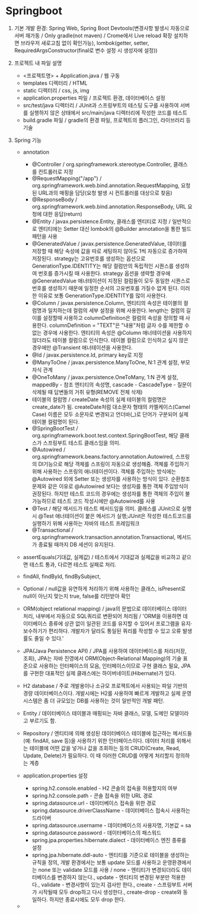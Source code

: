 # Springboot
1. 기본 개발 환경:
    Spring Web, Spring Boot Devtools(변경사항 발생시 자동으로 서버 재가동 / Only gradle(not maven) / Crome에서 Live reload 확장 설치하면 브라우저 새로고침 없이 확인가능), lombok(getter, setter, RequiredArgsConstructor(final로 변수 설정 시 생성자에 설정))

2. 프로젝트 내 파일 설명
    - <프로젝트명> + Application.java / 웹 구동
    - templates 디렉터리 / HTML
    - static 디렉터리 / css, js, img
    - application.properties 파일 / 프로젝트 환경, 데이터베이스 설정
    - src/test/java 디렉터리 / JUnit과 스프링부트의 테스팅 도구를 사용하여 서버를 실행하지 않은 상태에서 src/main/java 디렉터리에 작성한 코드를 테스트
    - build.gradle 파일 / gradle의 환경 파일, 프로젝트의 플러그인, 라이브러리 등 기술

3. Spring 기능

    - annotation
        * @Controller / org.springframework.stereotype.Controller, 클래스를 컨트롤러로 지정
        * @RequestMapping("/app") / org.springframework.web.bind.annotation.RequestMapping, 요청된 URL과의 매핑을 담당(요청 발생 시 컨트롤러를 대상으로 찾음)
        * @ResponseBody / org.springframework.web.bind.annotation.ResponseBody, URL 요청에 대한 응답(return)
        * @Entity / javax.persistence.Entity, 클래스를 엔티티로 지정 / 일반적으로 엔티티에는 Setter 대신 lombok의 @Builder annotation을 통한 빌드패턴을 사용
        * @GeneratedValue / javax.persistence.GeneratedValue, 데이터를 저장할 때 해당 속성에 값을 따로 세팅하지 않아도 1씩 자동으로 증가하여 저장된다. strategy는 고유번호를 생성하는 옵션으로 GenerationType.IDENTITY는 해당 컬럼만의 독립적인 시퀀스를 생성하여 번호를 증가시킬 때 사용한다. strategy 옵션을 생략할 경우에 @GeneratedValue 애너테이션이 지정된 컬럼들이 모두 동일한 시퀀스로 번호를 생성하기 때문에 일정한 순서의 고유번호를 가질수 없게 된다. 이러한 이유로 보통 GenerationType.IDENTITY를 많이 사용한다.
        * @Column / javax.persistence.Column,   엔티티의 속성은 테이블의 컬럼명과 일치하는데 컬럼의 세부 설정을 위해 사용한다. length는 컬럼의 길이를 설정할때 사용하고 columnDefinition은 컬럼의 속성을 정의할 때 사용한다. columnDefinition = "TEXT"은 "내용"처럼 글자 수를 제한할 수 없는 경우에 사용한다. 엔티티의 속성은 @Column 애너테이션을 사용하지 않더라도 테이블 컬럼으로 인식한다. 테이블 컬럼으로 인식하고 싶지 않은 경우에만 @Transient 애너테이션을 사용한다.
        * @Id / javax.persistence.Id, primary key로 지정
        * @ManyToOne / javax.persistence.ManyToOne, N:1 관계 설정, 부모 자식 관계
        * @OneToMany / javax.persistence.OneToMany, 1:N 관계 설정, mappedBy - 참조 엔티티의 속성명, cascade - CascadeType - 질문이 삭제될 때 답변들의 거취 유형(REMOVE 전체 삭제)
        * 테이블의 컬럼명 / createDate 속성의 실제 테이블의 컬럼명은 create_date가 됨. createDate처럼 대소문자 형태의 카멜케이스(Camel Case) 이름은 모두 소문자로 변경되고 언더바(_)로 단어가 구분되어 실제 테이블 컬럼명이 된다.
        * @SpringBootTest / org.springframework.boot.test.context.SpringBootTest, 해당 클래스가 스프링부트 테스트 클래스임을 의미.
        * @Autowired / org.springframework.beans.factory.annotation.Autowired, 스프링의 DI기능으로 해당 객체를 스프링이 자동으로 생성해줌. 객체를 주입하기 위해 사용하는 스프링의 애너테이션이다. 객체를 주입하는 방식에는 @Autowired 외에 Setter 또는 생성자를 사용하는 방식이 있다. 순환참조 문제와 같은 이유로 @Autowired 보다는 생성자를 통한 객체 주입방식이 권장된다. 하지만 테스트 코드의 경우에는 생성자를 통한 객체의 주입이 불가능하므로 테스트 코드 작성시에만 @Autowired를 사용
        * @Test / 해당 메서드가 테스트 메서드임을 의미. 클래스를 JUnit으로 실행 시 @Test 애너테이션이 붙은 메서드가 실행;JUnit은 작성한 테스트코드를 실행하기 위해 사용하는 자바의 테스트 프레임워크
        * @Transactional / org.springframework.transaction.annotation.Transactional, 메서드가 종료될 때까지 DB 세션이 유지된다.

    - assertEquals(기대값, 실제값) / 테스트에서 기대값과 실제값을 비교하고 같으면 테스트 통과, 다르면 테스트 실패로 처리.
    - findAll, findById, findBySubject,
    - Optional / null값을 유연하게 처리하기 위해 사용하는 클래스, isPresent로 null이 아닌지 맞는지 true, false를 리턴받아 확인
    - ORM(object relational mapping) / java의 문법으로 데이터베이스 데이터 처리, 내부에서 자동으로 SQL쿼리로 변환되어 처리됨 / 'ORM을 이용하면 데이터베이스 종류에 상관 없이 일관된 코드를 유지할 수 있어서 프로그램을 유지·보수하기가 편리하다. 개발자가 달라도 통일된 쿼리를 작성할 수 있고 오류 발생률도 줄일 수 있다.'
    - JPA(Java Persistence API) / JPA를 사용하여 데이터베이스를 처리(저장, 조회), JPA는 자바 진영에서 ORM(Object-Relational Mapping)의 기술 표준으로 사용하는 인터페이스의 모음, 인터페이스이므로 구현 클래스 필요, JPA를 구현한 대표적인 실제 클래스에는 하이버네이트(Hibernate)가 있다.
    - H2 database / 주로 개발용이나 소규모 프로젝트에서 사용되는 파일 기반의 경량 데이터베이스이다. 개발시에는 H2를 사용하여 빠르게 개발하고 실제 운영시스템은 좀 더 규모있는 DB를 사용하는 것이 일반적인 개발 패턴.
    - Entity / 데이터베이스 테이블과 매핑되는 자바 클래스, 모델, 도메인 모델이라고 부르기도 함.
    - Repository / 엔티티에 의해 생성된 데이터베이스 테이블에 접근하는 메서드들(예: findAll, save 등)을 사용하기 위한 인터페이스이다. 데이터 처리를 위해서는 테이블에 어떤 값을 넣거나 값을 조회하는 등의 CRUD(Create, Read, Update, Delete)가 필요하다. 이 때 이러한 CRUD를 어떻게 처리할지 정의하는 계층
    - application.properties 설정
        * spring.h2.console.enabled - H2 콘솔의 접속을 허용할지의 여부
        * spring.h2.console.path - 콘솔 접속을 위한 URL 경로
        * spring.datasource.url - 데이터베이스 접속을 위한 경로
        * spring.datasource.driverClassName - 데이터베이스 접속시 사용하는 드라이버
        * spring.datasource.username - 데이터베이스의 사용자명, 기본값 = sa
        * spring.datasource.password - 데이터베이스의 패스워드
        * spring.jpa.properties.hibernate.dialect - 데이터베이스 엔진 종류를 설정
        * spring.jpa.hibernate.ddl-auto - 엔티티를 기준으로 테이블을 생성하는 규칙을 정의, 개발 환경에서는 보통 update 모드를 사용하고 운영환경에서는 none 또는 validate 모드를 사용 / none - 엔티티가 변경되더라도 데이터베이스를 변경하지 않는다., update - 엔티티의 변경된 부분만 적용한다., validate - 변경사항이 있는지 검사만 한다., create - 스프링부트 서버가 시작될때 모두 drop하고 다시 생성한다., create-drop - create와 동일하다. 하지만 종료시에도 모두 drop 한다.
    - 